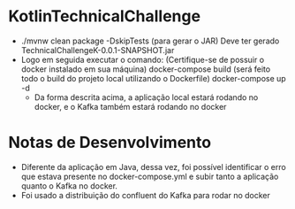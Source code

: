 # KotlinTechnicalChallenge

- ./mvnw clean package -DskipTests (para gerar o JAR) Deve ter gerado TechnicalChallengeK-0.0.1-SNAPSHOT.jar
- Logo em seguida executar o comando: (Certifique-se de possuir o docker instalado em sua máquina)
  docker-compose build (será feito todo o build do projeto local utilizando o Dockerfile)
  docker-compose up -d
  - Da forma descrita acima, a aplicação local estará rodando no docker, e o Kafka também estará rodando no docker

# Notas de Desenvolvimento
- Diferente da aplicação em Java, dessa vez, foi possível identificar o erro que estava presente no docker-compose.yml e subir tanto a aplicação quanto o Kafka no docker. 
- Foi usado a distribuição do confluent do Kafka para rodar no docker
